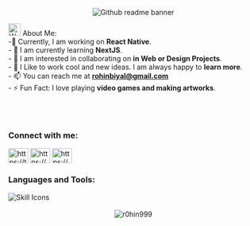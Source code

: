 <div align="center">

![Github readme banner](https://github-production-user-asset-6210df.s3.amazonaws.com/83909388/318301884-cfc8e6ce-df39-49b4-8ce7-6f540b9bf34f.gif?X-Amz-Algorithm=AWS4-HMAC-SHA256&X-Amz-Credential=AKIAVCODYLSA53PQK4ZA%2F20240413%2Fus-east-1%2Fs3%2Faws4_request&X-Amz-Date=20240413T203641Z&X-Amz-Expires=300&X-Amz-Signature=25a176e324e0132f474129eff905bc2b8caba0dbece179b1c4bffe0e0d9cd30e&X-Amz-SignedHeaders=host&actor_id=103902071&key_id=0&repo_id=780136172)
<br>
<div align="left">
  
<img src="https://raw.githubusercontent.com/Tarikul-Islam-Anik/Animated-Fluent-Emojis/master/Emojis/Hand%20gestures/Waving%20Hand.png" alt="Waving Hand" width="25" height="25" /> About Me:<br>
-🔭 Currently, I am working on **React Native**.<br>- 🌱 I am currently learning **NextJS**.<br>- 👯 I am interested in collaborating on **in Web or Design Projects**.<br>- 💬 I Like to work cool and new ideas.  I am always happy to **learn more**.<br>- 📫 You can reach me at **rohinbiyal@gmail.com**<br>- ⚡ Fun Fact: I love playing **video games and making artworks**.<br><br>
</div>
<br>
<h3 align="left">Connect with me:</h3>
<p align="left">
<a href="https://twitter.com/BiyalRohin" target="_blank"><img align="center" src="https://raw.githubusercontent.com/rahuldkjain/github-profile-readme-generator/master/src/images/icons/Social/twitter.svg" alt="https://twitter.com/biyalrohin" height="30" width="40" /></a>
<a href="https://www.linkedin.com/in/rohin-biyal-b9baa0216/" target="_blank"><img align="center" src="https://raw.githubusercontent.com/rahuldkjain/github-profile-readme-generator/master/src/images/icons/Social/linked-in-alt.svg" alt="https://www.linkedin.com/in/rohin-biyal-b9baa0216/" height="30" width="40" /></a>
<a href="https://www.behance.net/rohinstyles" target="_blank"><img align="center" src="https://raw.githubusercontent.com/rahuldkjain/github-profile-readme-generator/master/src/images/icons/Social/behance.svg" alt="https://www.behance.net/rohinstyles" height="30" width="40" /></a>
</p>

<h3 align="left">Languages and Tools:</h3>
<div align="left">
	<img src="https://skillicons.dev/icons?i=nextjs,react,redux,nodejs,expressjs,typescript,javascript,postman,postgresql,mysql,mongodb,vercel,netlify,docker,babel,yarn,npm,vite,webpack,threejs,tailwindcss,bootstrap,materialui,css,html,vscode,cpp,java,git,github,blender,figma,illustrator,notion,photoshop,unrealengine&theme=dark&perline=15" alt="Skill Icons" />
</div><br>
<div align="center">
<img src="https://user-images.githubusercontent.com/74038190/226190894-18e959ba-d458-4a94-ac44-790190f2a947.gif"  alt="r0hin999" /> 
</div>
